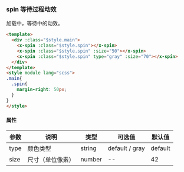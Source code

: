 ### spin 等待过程动效
加载中，等待中的动效。

``` html
<template>
  <div :class="$style.main">
    <x-spin :class="$style.spin"></x-spin>
    <x-spin :class="$style.spin" :size="50"></x-spin>
    <x-spin :class="$style.spin" type="gray" :size="70"></x-spin>
  </div>
</template>
<style module lang="scss">
.main{
  .spin{
    margin-right: 50px;
  }
}
</style>
```

#### 属性
| 参数      | 说明    | 类型      | 可选值       | 默认值   |
|---------- |-------- |---------- |-------------  |-------- |
| type     | 颜色类型   | string  |   default / gray |    default     |
| size     | 尺寸（单位像素）   | number  |   --  |    42     |